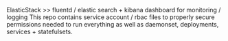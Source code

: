ElasticStack >> fluentd / elastic search + kibana dashboard for monitoring / logging 
This repo contains service account / rbac files to properly secure permissions needed to run everything as well as daemonset, deployments, services + statefulsets.


